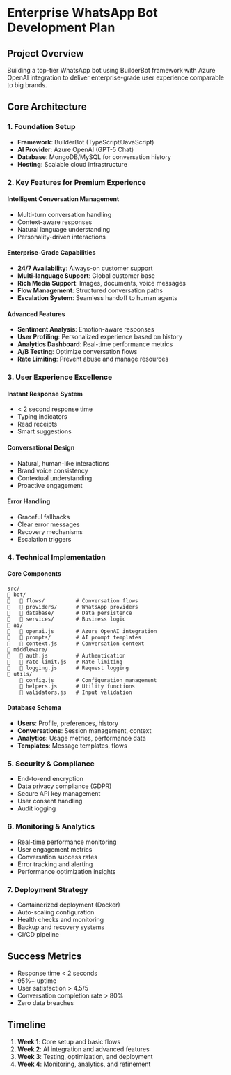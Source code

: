 # Enterprise WhatsApp Bot Development Plan

## Project Overview
Building a top-tier WhatsApp bot using BuilderBot framework with Azure OpenAI integration to deliver enterprise-grade user experience comparable to big brands.

## Core Architecture

### 1. Foundation Setup
- **Framework**: BuilderBot (TypeScript/JavaScript)
- **AI Provider**: Azure OpenAI (GPT-5 Chat)
- **Database**: MongoDB/MySQL for conversation history
- **Hosting**: Scalable cloud infrastructure

### 2. Key Features for Premium Experience

#### Intelligent Conversation Management
- Multi-turn conversation handling
- Context-aware responses
- Natural language understanding
- Personality-driven interactions

#### Enterprise-Grade Capabilities
- **24/7 Availability**: Always-on customer support
- **Multi-language Support**: Global customer base
- **Rich Media Support**: Images, documents, voice messages
- **Flow Management**: Structured conversation paths
- **Escalation System**: Seamless handoff to human agents

#### Advanced Features
- **Sentiment Analysis**: Emotion-aware responses
- **User Profiling**: Personalized experience based on history
- **Analytics Dashboard**: Real-time performance metrics
- **A/B Testing**: Optimize conversation flows
- **Rate Limiting**: Prevent abuse and manage resources

### 3. User Experience Excellence

#### Instant Response System
- < 2 second response time
- Typing indicators
- Read receipts
- Smart suggestions

#### Conversational Design
- Natural, human-like interactions
- Brand voice consistency
- Contextual understanding
- Proactive engagement

#### Error Handling
- Graceful fallbacks
- Clear error messages
- Recovery mechanisms
- Escalation triggers

### 4. Technical Implementation

#### Core Components
```
src/
   bot/
      flows/          # Conversation flows
      providers/      # WhatsApp providers
      database/       # Data persistence
      services/       # Business logic
   ai/
      openai.js       # Azure OpenAI integration
      prompts/        # AI prompt templates
      context.js      # Conversation context
   middleware/
      auth.js         # Authentication
      rate-limit.js   # Rate limiting
      logging.js      # Request logging
   utils/
       config.js       # Configuration management
       helpers.js      # Utility functions
       validators.js   # Input validation
```

#### Database Schema
- **Users**: Profile, preferences, history
- **Conversations**: Session management, context
- **Analytics**: Usage metrics, performance data
- **Templates**: Message templates, flows

### 5. Security & Compliance
- End-to-end encryption
- Data privacy compliance (GDPR)
- Secure API key management
- User consent handling
- Audit logging

### 6. Monitoring & Analytics
- Real-time performance monitoring
- User engagement metrics
- Conversation success rates
- Error tracking and alerting
- Performance optimization insights

### 7. Deployment Strategy
- Containerized deployment (Docker)
- Auto-scaling configuration
- Health checks and monitoring
- Backup and recovery systems
- CI/CD pipeline

## Success Metrics
- Response time < 2 seconds
- 95%+ uptime
- User satisfaction > 4.5/5
- Conversation completion rate > 80%
- Zero data breaches

## Timeline
1. **Week 1**: Core setup and basic flows
2. **Week 2**: AI integration and advanced features
3. **Week 3**: Testing, optimization, and deployment
4. **Week 4**: Monitoring, analytics, and refinement